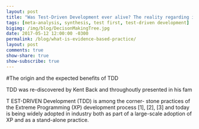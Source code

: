 ```yaml
---
layout: post
title: "Was Test-Driven Development ever alive? The reality regarding its impacts on the productivity and quality"
tags: [meta-analysis, synthesis, test first, test-driven development]
bigimg: /img/blog/DecisonMakingTree.jpg
date: 2017-05-12 12:00:00 -0300
permalink: /blog/what-is-evidence-based-practice/
layout: post
comments: true
show-share: true
show-subscribe: true
---
```


#The origin and the expected benefits of TDD

TDD was re-discovered by Kent Back and throughoutly presented in his fam



T EST-DRIVEN Development (TDD) is among the corner-
stone practices of the Extreme Programming (XP)
development process [1], [2], [3] and today is being widely
adopted in industry both as part of a large-scale adoption of
XP and as a stand-alone practice.


